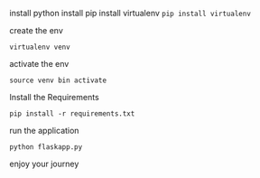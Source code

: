 install python
install pip
install virtualenv
`pip install virtualenv`

create the env

`virtualenv venv`

activate the env

`source venv bin activate`

Install the Requirements

`pip install -r requirements.txt`

run the application

`python flaskapp.py`

enjoy your journey



